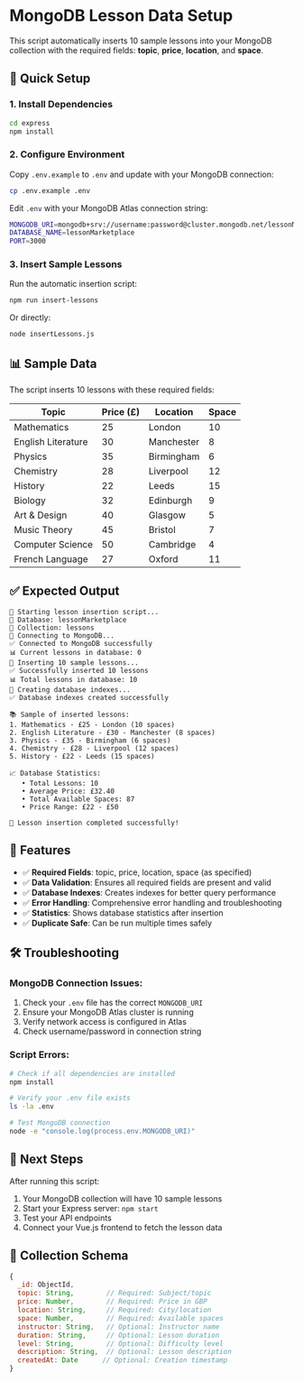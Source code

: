 # MongoDB Lesson Data Setup

This script automatically inserts 10 sample lessons into your MongoDB collection with the required fields: **topic**, **price**, **location**, and **space**.

## 🚀 Quick Setup

### 1. Install Dependencies
```bash
cd express
npm install
```

### 2. Configure Environment
Copy `.env.example` to `.env` and update with your MongoDB connection:
```bash
cp .env.example .env
```

Edit `.env` with your MongoDB Atlas connection string:
```bash
MONGODB_URI=mongodb+srv://username:password@cluster.mongodb.net/lessonMarketplace
DATABASE_NAME=lessonMarketplace
PORT=3000
```

### 3. Insert Sample Lessons
Run the automatic insertion script:
```bash
npm run insert-lessons
```

Or directly:
```bash
node insertLessons.js
```

## 📊 Sample Data

The script inserts 10 lessons with these required fields:

| Topic | Price (£) | Location | Space |
|-------|-----------|----------|-------|
| Mathematics | 25 | London | 10 |
| English Literature | 30 | Manchester | 8 |
| Physics | 35 | Birmingham | 6 |
| Chemistry | 28 | Liverpool | 12 |
| History | 22 | Leeds | 15 |
| Biology | 32 | Edinburgh | 9 |
| Art & Design | 40 | Glasgow | 5 |
| Music Theory | 45 | Bristol | 7 |
| Computer Science | 50 | Cambridge | 4 |
| French Language | 27 | Oxford | 11 |

## ✅ Expected Output

```
🚀 Starting lesson insertion script...
📍 Database: lessonMarketplace
📁 Collection: lessons
🔌 Connecting to MongoDB...
✅ Connected to MongoDB successfully
📊 Current lessons in database: 0
📝 Inserting 10 sample lessons...
✅ Successfully inserted 10 lessons
📊 Total lessons in database: 10
📇 Creating database indexes...
✅ Database indexes created successfully

📚 Sample of inserted lessons:
1. Mathematics - £25 - London (10 spaces)
2. English Literature - £30 - Manchester (8 spaces)
3. Physics - £35 - Birmingham (6 spaces)
4. Chemistry - £28 - Liverpool (12 spaces)
5. History - £22 - Leeds (15 spaces)

📈 Database Statistics:
   • Total Lessons: 10
   • Average Price: £32.40
   • Total Available Spaces: 87
   • Price Range: £22 - £50

🎉 Lesson insertion completed successfully!
```

## 🔧 Features

- ✅ **Required Fields**: topic, price, location, space (as specified)
- ✅ **Data Validation**: Ensures all required fields are present and valid
- ✅ **Database Indexes**: Creates indexes for better query performance
- ✅ **Error Handling**: Comprehensive error handling and troubleshooting
- ✅ **Statistics**: Shows database statistics after insertion
- ✅ **Duplicate Safe**: Can be run multiple times safely

## 🛠️ Troubleshooting

### MongoDB Connection Issues:
1. Check your `.env` file has the correct `MONGODB_URI`
2. Ensure your MongoDB Atlas cluster is running
3. Verify network access is configured in Atlas
4. Check username/password in connection string

### Script Errors:
```bash
# Check if all dependencies are installed
npm install

# Verify your .env file exists
ls -la .env

# Test MongoDB connection
node -e "console.log(process.env.MONGODB_URI)" 
```

## 🚀 Next Steps

After running this script:
1. Your MongoDB collection will have 10 sample lessons
2. Start your Express server: `npm start`
3. Test your API endpoints
4. Connect your Vue.js frontend to fetch the lesson data

## 📝 Collection Schema

```javascript
{
  _id: ObjectId,
  topic: String,        // Required: Subject/topic
  price: Number,        // Required: Price in GBP
  location: String,     // Required: City/location  
  space: Number,        // Required: Available spaces
  instructor: String,   // Optional: Instructor name
  duration: String,     // Optional: Lesson duration
  level: String,        // Optional: Difficulty level
  description: String,  // Optional: Lesson description
  createdAt: Date      // Optional: Creation timestamp
}
```
